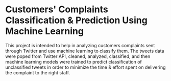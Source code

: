 # Customers' Complaints Classification & Prediction Using Machine Learning
This project is intended to help in analyzing customers complaints sent through Twitter and use machine learning to classify them. 
The tweets data were poped from Twitter API, cleaned, analyzed, classified, and then machine learning models were trained to predict classification of unclassified tweets in order to minimize the time & effort spent on delivering the complaint to the right staff.
